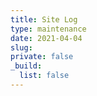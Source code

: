 ```yaml
---
title: Site Log
type: maintenance
date: 2021-04-04
slug:
private: false
_build:
  list: false
---
```

